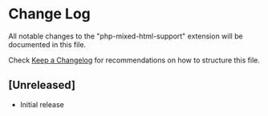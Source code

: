 # Change Log

All notable changes to the "php-mixed-html-support" extension will be documented in this file.

Check [Keep a Changelog](http://keepachangelog.com/) for recommendations on how to structure this file.

## [Unreleased]

- Initial release
